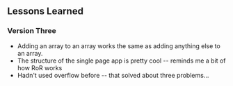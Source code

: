 ## Lessons Learned

### Version Three
* Adding an array to an array works the same as adding anything else to an array.
* The structure of the single page app is pretty cool -- reminds me a bit of how RoR works
* Hadn't used overflow before -- that solved about three problems...